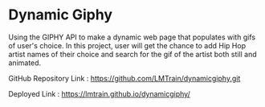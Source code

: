 # Dynamic Giphy
Using the GIPHY API to make a dynamic web page that populates with gifs of user's choice. 
In this project, user will get the chance to add Hip Hop artist names of their choice and search for the gif of the artist both still and animated.

GitHub Repository Link : https://github.com/LMTrain/dynamicgiphy.git

Deployed Link : https://lmtrain.github.io/dynamicgiphy/
